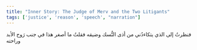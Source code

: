 ```yaml
---
title: "Inner Story: The Judge of Merv and the Two Litigants"
tags: ['justice', 'reason', 'speech', "narration"]
---
```


 فنظرتُ إلى الذي يتكاءدُني من أذى النُّسك وضيقه فقلتُ ما أصغر هذا في جنب رَوح الأبد وراحته
